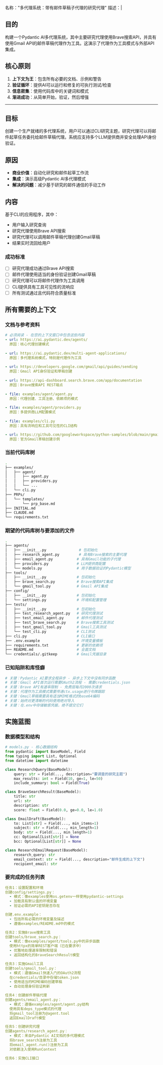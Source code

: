 名称："多代理系统：带有邮件草稿子代理的研究代理"
描述：|

## 目的
构建一个Pydantic AI多代理系统，其中主要研究代理使用Brave搜索API，并具有使用Gmail API的邮件草稿代理作为工具。这演示了代理作为工具模式与外部API集成。

## 核心原则
1. **上下文为王**：包含所有必要的文档、示例和警告
2. **验证循环**：提供AI可以运行和修复的可执行测试/检查
3. **信息密集**：使用代码库中的关键词和模式
4. **渐进成功**：从简单开始，验证，然后增强

---

## 目标
创建一个生产就绪的多代理系统，用户可以通过CLI研究主题，研究代理可以将邮件起草任务委托给邮件草稿代理。系统应支持多个LLM提供商并安全处理API身份验证。

## 原因
- **商业价值**：自动化研究和邮件起草工作流
- **集成**：演示高级Pydantic AI多代理模式
- **解决的问题**：减少基于研究的邮件通信的手动工作

## 内容
基于CLI的应用程序，其中：
- 用户输入研究查询
- 研究代理使用Brave API搜索
- 研究代理可以调用邮件草稿代理创建Gmail草稿
- 结果实时流回给用户

### 成功标准
- [ ] 研究代理成功通过Brave API搜索
- [ ] 邮件代理使用适当的身份验证创建Gmail草稿
- [ ] 研究代理可以将邮件代理作为工具调用
- [ ] CLI提供具有工具可见性的流响应
- [ ] 所有测试通过且代码符合质量标准

## 所有需要的上下文

### 文档与参考资料
```yaml
# 必须阅读 - 在您的上下文窗口中包含这些内容
- url: https://ai.pydantic.dev/agents/
  原因：核心代理创建模式
  
- url: https://ai.pydantic.dev/multi-agent-applications/
  原因：多代理系统模式，特别是代理作为工具
  
- url: https://developers.google.com/gmail/api/guides/sending
  原因：Gmail API身份验证和草稿创建
  
- url: https://api-dashboard.search.brave.com/app/documentation
  原因：Brave搜索API REST端点
  
- file: examples/agent/agent.py
  原因：代理创建、工具注册、依赖项的模式
  
- file: examples/agent/providers.py
  原因：多提供商LLM配置模式
  
- file: examples/cli.py
  原因：具有流响应和工具可见性的CLI结构

- url: https://github.com/googleworkspace/python-samples/blob/main/gmail/snippet/send%20mail/create_draft.py
  原因：官方Gmail草稿创建示例
```

### 当前代码库树
```bash
.
├── examples/
│   ├── agent/
│   │   ├── agent.py
│   │   ├── providers.py
│   │   └── ...
│   └── cli.py
├── PRPs/
│   └── templates/
│       └── prp_base.md
├── INITIAL.md
├── CLAUDE.md
└── requirements.txt
```

### 期望的代码库树与要添加的文件
```bash
.
├── agents/
│   ├── __init__.py               # 包初始化
│   ├── research_agent.py         # 具有Brave搜索的主要代理
│   ├── email_agent.py           # 具有Gmail功能的子代理
│   ├── providers.py             # LLM提供商配置
│   └── models.py                # 用于数据验证的Pydantic模型
├── tools/
│   ├── __init__.py              # 包初始化
│   ├── brave_search.py          # Brave搜索API集成
│   └── gmail_tool.py            # Gmail API集成
├── config/
│   ├── __init__.py              # 包初始化
│   └── settings.py              # 环境和配置管理
├── tests/
│   ├── __init__.py              # 包初始化
│   ├── test_research_agent.py   # 研究代理测试
│   ├── test_email_agent.py      # 邮件代理测试
│   ├── test_brave_search.py     # Brave搜索工具测试
│   ├── test_gmail_tool.py       # Gmail工具测试
│   └── test_cli.py              # CLI测试
├── cli.py                       # CLI接口
├── .env.example                 # 环境变量模板
├── requirements.txt             # 更新的依赖项
├── README.md                    # 全面文档
└── credentials/.gitkeep         # Gmail凭据目录
```

### 已知陷阱和库怪癖
```python
# 关键：Pydantic AI要求全程异步 - 异步上下文中没有同步函数
# 关键：Gmail API首次运行需要OAuth2流程 - 需要credentials.json
# 关键：Brave API有速率限制 - 免费层每月2000次请求
# 关键：代理作为工具模式需要传递ctx.usage进行令牌跟踪
# 关键：Gmail草稿需要具有适当MIME格式的base64编码
# 关键：始终对更清晰的代码使用绝对导入
# 关键：在.env中存储敏感凭据，绝不提交它们
```

## 实施蓝图

### 数据模型和结构

```python
# models.py - 核心数据结构
from pydantic import BaseModel, Field
from typing import List, Optional
from datetime import datetime

class ResearchQuery(BaseModel):
    query: str = Field(..., description="要调查的研究主题")
    max_results: int = Field(10, ge=1, le=50)
    include_summary: bool = Field(True)

class BraveSearchResult(BaseModel):
    title: str
    url: str
    description: str
    score: float = Field(0.0, ge=0.0, le=1.0)

class EmailDraft(BaseModel):
    to: List[str] = Field(..., min_items=1)
    subject: str = Field(..., min_length=1)
    body: str = Field(..., min_length=1)
    cc: Optional[List[str]] = None
    bcc: Optional[List[str]] = None

class ResearchEmailRequest(BaseModel):
    research_query: str
    email_context: str = Field(..., description="邮件生成的上下文")
    recipient_email: str
```

### 要完成的任务列表

```yaml
任务1：设置配置和环境
创建config/settings.py：
  - 模式：像examples使用os.getenv一样使用pydantic-settings
  - 加载具有默认值的环境变量
  - 验证必需的API密钥是否存在

创建.env.example：
  - 包括所有必需的环境变量及描述
  - 遵循examples/README.md中的模式

任务2：实施Brave搜索工具
创建tools/brave_search.py：
  - 模式：像examples/agent/tools.py中的异步函数
  使用httpx的简单REST客户端（已在要求中）
  - 优雅地处理速率限制和错误
  - 返回结构化的BraveSearchResult模型

任务3：实施Gmail工具
创建tools/gmail_tool.py：
  - 模式：遵循Gmail快速入门的OAuth2流程
  在credentials/目录中存储token.json
  - 使用适当的MIME编码创建草稿
  - 自动处理身份验证刷新

任务4：创建邮件草稿代理
创建agents/email_agent.py：
  - 模式：遵循examples/agent/agent.py结构
  使用具有deps_type模式的代理
  将gmail_tool注册为@agent.tool
  返回EmailDraft模型

任务5：创建研究代理
创建agents/research_agent.py：
  - 模式：来自Pydantic AI文档的多代理模式
  将brave_search注册为工具
  将email_agent.run()注册为工具
  对依赖注入使用RunContext

任务6：实施CLI接口
```